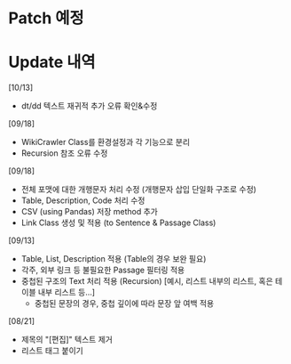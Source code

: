 
# Patch 예정


# Update 내역

[10/13]
- dt/dd 텍스트 재귀적 추가 오류 확인&수정

[09/18]
- WikiCrawler Class를 환경설정과 각 기능으로 분리
- Recursion 참조 오류 수정

[09/18]
- 전체 포맷에 대한 개행문자 처리 수정 (개행문자 삽입 단일화 구조로 수정)
- Table, Description, Code 처리 수정
- CSV (using Pandas) 저장 method 추가
- Link Class 생성 및 적용 (to Sentence & Passage Class)

[09/13]
- Table, List, Description 적용 (Table의 경우 보완 필요)
- 각주, 외부 링크 등 불필요한 Passage 필터링 적용
- 중첩된 구조의 Text 처리 적용 (Recursion) [예시, 리스트 내부의 리스트, 혹은 테이블 내부 리스트 등...]
    - 중첩된 문장의 경우, 중첩 깊이에 따라 문장 앞 여백 적용

[08/21]
- 제목의 "[편집]" 텍스트 제거
- 리스트 태그 붙이기
